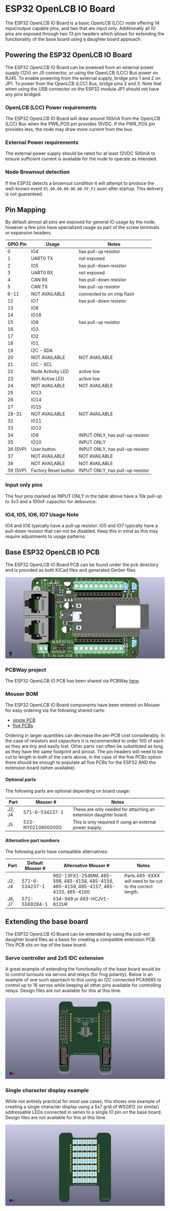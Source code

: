 # ESP32 OpenLCB IO Board

The ESP32 OpenLCB IO Board is a basic OpenLCB (LCC) node offering 14 input/output
capable pins, and two that are input only. Additionally all IO pins are exposed
through two 13 pin headers which allows for extending the functionality of 
the base board using a daughter board approach.

## Powering the ESP32 OpenLCB IO Board

The ESP32 OpenLCB IO Board can be powered from an external power supply (12V) on
J5 connector, or using the OpenLCB (LCC) Bus power on RJ45. To enable powering
from the external supply, bridge pins 1 and 2 on JP1. To power from the OpenLCB
(LCC) Bus, bridge pins 2 and 3. Note that when using the USB connector on the
ESP32 module JP1 should not have any pins bridged.

### OpenLCB (LCC) Power requirements

The ESP32 OpenLCB IO Board will draw around 100mA from the OpenLCB (LCC) Bus when
the PWR_POS pin provides 15VDC. If the PWR_POS pin provides less, the node may
draw more current from the bus.

### External Power requirements

The external power supply should be rated for at least 12VDC 500mA to ensure
sufficient current is available for the node to operate as intended.

### Node Brownout detection

If the ESP32 detects a brownout condition it will attempt to produce the
well-known event `01.00.00.00.00.00.FF.F1` soon after startup. This delivery
is not guaranteed.

## Pin Mapping

By default almost all pins are exposed for general IO usage by the node,
however a few pins have specialized usage as part of the screw terminals or
expansion headers.

| GPIO Pin | Usage | Notes |
| -------- | ----- | ----- |
| 0 | IO4 | has pull-up resistor |
| 1 | UART0 TX | not exposed |
| 2 | IO5 | has pull-down resistor |
| 3 | UART0 RX | not exposed |
| 4 | CAN RX | has pull-down resistor |
| 5 | CAN TX | has pull-up resistor |
| 6-11 | NOT AVAILABLE | connected to on chip flash |
| 12 | IO7 | has pull-down resistor |
| 13 | IO8 | |
| 14 | IO16 | |
| 15 | IO6 | has pull-up resistor |
| 16 | IO3 | |
| 17 | IO2 | |
| 18 | IO1 | |
| 19 | I2C - SDA | |
| 20 | NOT AVAILABLE | NOT AVAILABLE |
| 21 | I2C - SCL | |
| 22 | Node Activity LED | active low |
| 23 | WiFi Active LED | active low |
| 24 | NOT AVAILABLE | NOT AVAILABLE |
| 25 | IO13 | |
| 26 | IO14 | |
| 27 | IO15 | |
| 28-31 | NOT AVAILABLE | NOT AVAILABLE |
| 32 | IO11 | |
| 33 | IO12 | |
| 34 | IO9 | INPUT ONLY, has pull-up resistor |
| 35 | IO10 | INPUT ONLY |
| 36 (SVP) | User button | INPUT ONLY, has pull-up resistor |
| 37 | NOT AVAILABLE | NOT AVAILABLE |
| 38 | NOT AVAILABLE | NOT AVAILABLE |
| 39 (SVP) | Factory Reset button | INPUT ONLY, has pull-up resistor |

### Input only pins

The four pins marked as INPUT ONLY in the table above have a 10k pull-up to
3v3 and a 100nF capacitor for debounce.

### IO4, IO5, IO6, IO7 Usage Note

IO4 and IO6 typically have a pull-up resistor. IO5 and IO7 typically have a
pull-down resistor that can not be disabled. Keep this in mind as this may
require adjustments to usage patterns.

## Base ESP32 OpenLCB IO PCB

The ESP32 OpenLCB IO Board PCB can be found under the pcb directory and is
provided as both KiCad files and generated Gerber files.

![PCB Render](pcb/pcb.png)

### PCBWay project

The ESP32 OpenLCB IO PCB has been shared via PCBWay [here](https://www.pcbway.com/project/shareproject/ESP32_OpenLCB__LCC__IO_PCB.html).

### Mouser BOM

The ESP32 OpenLCB IO Board components have been entered on Mouser for easy ordering
via the following shared carts:
- [single PCB](https://www.mouser.com/ProjectManager/ProjectDetail.aspx?AccessID=6d57d6cf6a)
- [five PCBs](https://www.mouser.com/ProjectManager/ProjectDetail.aspx?AccessID=a15be25217)

Ordering in larger quantities can decrease the per-PCB cost considerably. In
the case of resistors and capacitors it is recommended to order 100 of each
as they are tiny and easily lost. Other parts can often be substituted as long
as they have the same footprint and pinout. The pin headers will need to be cut
to length in both of the carts above, in the case of the five PCBs option there
should be enough to populate all five PCBs for the ESP32 *AND* the extension
board (when available).

#### Optional parts

The following parts are optional depending on board usage:

| Part | Mouser # | Notes |
| ---- | -------- | ----- |
| J2, J4 | 571-6-534237-1 | These are only needed for attaching an extension daughter board. |
| J5 | 523-NY0210800000G | This is only required if using an external power supply. |

#### Alternative part numbers

The following parts have compatible alternatives:

| Part | Default Mouser # | Alternative Mouser # | Notes |
| ---- | ---------------- | -------------------- | ----- |
| J2, J4 | 571-6-534237-1 | 992-13FX1-254MM, 485-598, 485-4158, 485-4156, 485-4159, 485-4157, 485-4155, 485-4160 | Parts 485-XXXX will need to be cut to the correct length. |
| J6, J7 | 571-5569284-1 | 534-949 or 493-HCJV1-812UK |

## Extending the base board

The ESP32 OpenLCB IO Board can be extended by using the pcb-ext daughter board
files as a basis for creating a compatible extension PCB. This PCB sits on top
of the base board.

### Servo controller and 2x5 IDC extension

A great example of extending the functionality of the base board would be to
control turnouts via servos and relays (for frog polarity). Below is an example
of one such approach to this using an I2C connected PCA9685 to control up to 16
servos while keeping all other pins available for controlling relays. Design
files are not available for this at this time.

![Extension PCB as Servo controller](pcb-ext/pcb-ext-servo-2x5.png)

### Single character display example

While not entirely practical for most use cases, this shows one example of
creating a single character display using a 5x7 grid of WS2812 (or similar)
addressable LEDs connected in series to a single IO pin on the base board.
Design files are not available for this at this time.

![Extension PCB as Digit](pcb-ext/pcb-ext.png)
